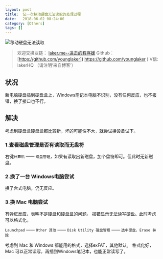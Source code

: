```yaml
---
layout: post
title:  记一次移动硬盘无法读取的处理过程
date:   2018-06-02 08:24:00
category: [Others]
tags: []
---
```


 ![移动硬盘无法读取][1]

<!--more-->

> 欢迎交换友链： [laker.me--进击的程序媛]( http://laker.me/blog )
> Github：[https://github.com/younglaker]( https://github.com/younglaker )
> V信: lakerHQ （请注明‘来自博客’）

## 状况

新电脑硬盘插到硬盘盒上，Windows笔记本电脑不识别，没有任何反应，也不报错，换了接口也不行。

## 解决

考虑到硬盘盒硬盘盒都比较新，坏的可能性不大，就尝试换设备试下。

### 1.查看磁盘管理是否有读取而无盘符

右键`计算机` —— `磁盘管理`，如果有读取出新磁盘，加个盘符即可。但此时无新磁盘。

### 2.换了一台 Windows电脑尝试

换了台式电脑，仍无反应。

### 3.换 Mac 电脑尝试

有弹框反应，表明不是硬盘和硬盘盒的问题。
报错显示无法读写硬盘。此时考虑可以格式化。

`Launchpad` —— `Other 其他` —— `Disk Utility 磁盘管理` —— `选中硬盘，Erase 抹除`

考虑到 Mac 和 Windows 都能用的格式，选择exFAT，其他默认。
格式化好，Mac 可以正常读写，再插到Windows笔记本，也能正常读写了。

  [1]: http://77g54f.com1.z0.glb.clouddn.com/bgt-20180602.jpg?imageView2/1/q/100|watermark/1/image/aHR0cDovLzc3ZzU0Zi5jb20xLnowLmdsYi5jbG91ZGRuLmNvbS9sYWtlcjEucG5n/dissolve/100/gravity/South/dy/10